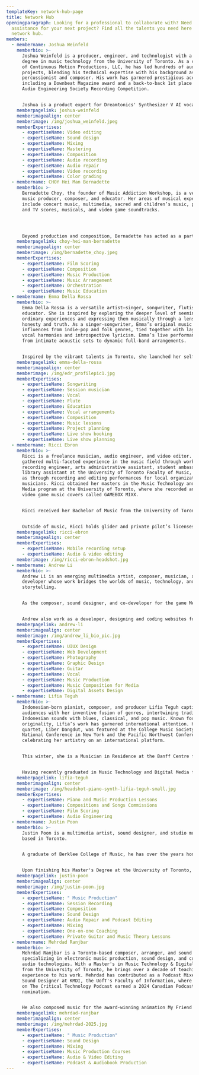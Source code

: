 ```yaml
---
templateKey: network-hub-page
title: Network Hub
openingparagraph: Looking for a professional to collaborate with? Need some
  assistance for your next project? Find all the talents you need here at NNTV's
  network hub.
members:
  - membername: Joshua Weinfeld
    memberbio: >-
      Joshua Weinfeld is a producer, engineer, and technologist with a master's
      degree in music technology from the University of Toronto. As a co-founder
      of Continuous Motion Productions, LLC, he has led hundreds of audiovisual
      projects, blending his technical expertise with his background as a
      percussionist and composer. His work has garnered prestigious accolades,
      including a Downbeat Magazine award and a back-to-back 1st place in the
      Audio Engineering Society Recording Competition.


      Joshua is a product expert for Dreamtonics' Synthesizer V AI vocal software and an active member of VXRIABLE, an emerging electronic music duo, which focuses on organic sound design and original composition. An avid game audio developer and sound designer, Joshua leverages his expertise in music and technology to foster meaningful collaborations and deliver innovative, high-quality creative solutions.
    memberpagelink: joshua-weinfeld
    memberimagealign: center
    memberimage: /img/joshua_weinfeld.jpeg
    memberExpertises:
      - expertiseName: Video editing
      - expertiseName: Sound design
      - expertiseName: Mixing
      - expertiseName: Mastering
      - expertiseName: Composition
      - expertiseName: Audio recording
      - expertiseName: Audio repair
      - expertiseName: Video recording
      - expertiseName: Color grading
  - membername: CHOY Hei Man Bernadette
    memberbio: >-
      Bernadette Choy, the founder of Music Addiction Workshop, is a versatile
      music producer, composer, and educator. Her areas of musical expertise
      include concert music, multimedia, sacred and children’s music, pop, film
      and TV scores, musicals, and video game soundtracks.




      Beyond production and composition, Bernadette has acted as a part-time lecturer at several institutes, curating and teaching music technology, composition, film scoring, and music production modules. Bernadette obtained a Master's degree in Composition of Music for Film and Television from the University of Bristol, U.K. Presently, she is pursuing her second Master's degree in music technology at the University of Toronto.
    memberpagelink: choy-hei-man-bernadette
    memberimagealign: center
    memberimage: /img/bernadette_choy.jpeg
    memberExpertises:
      - expertiseName: Film Scoring
      - expertiseName: Composition
      - expertiseName: Music Production
      - expertiseName: Music Arrangement
      - expertiseName: Orchestration
      - expertiseName: Music Education
  - membername: Emma Della Rossa
    memberbio: >-
      Emma Della Rossa is a versatile artist—singer, songwriter, flutist, and
      educator. She is inspired by exploring the deeper level of seemingly
      ordinary experiences and expressing them musically through a lens of
      honesty and truth. As a singer-songwriter, Emma’s original music combines
      influences from indie-pop and folk genres, tied together with layers of
      vocal harmonies and introspective lyricism. Emma’s live performances range
      from intimate acoustic sets to dynamic full-band arrangements.


      Inspired by the vibrant talents in Toronto, she launched her self-produced podcast, Bedroom Studios Podcast, featuring interviews with emerging artists and musicians. Driven by a passion for collaboration and conveying powerful messages through music, Emma released her debut original EP “Face The Music” in 2022. Her recent singles “Better” (2023), “Someone I Adore” (2024), and "Worse" (2025) mark a new thematic and artistic direction. Emma’s upcoming music releases in 2025 highlight her growing independence as a producer and her continued evolution as a songwriter and artist.
    memberpagelink: emma-della-rossa
    memberimagealign: center
    memberimage: /img/edr_profilepic1.jpg
    memberExpertises:
      - expertiseName: Songwriting
      - expertiseName: Session musician
      - expertiseName: Vocal
      - expertiseName: Flute
      - expertiseName: Education
      - expertiseName: Vocal arrangements
      - expertiseName: Composition
      - expertiseName: Music lessons
      - expertiseName: Project planning
      - expertiseName: Live show booking
      - expertiseName: Live show planning
  - membername: Ricci Ebron
    memberbio: >-
      Ricci is a freelance musician, audio engineer, and video editor. She has
      gathered multi-faceted experience in the music field through working as
      recording engineer, arts administrative assistant, student ambassador, and
      library assistant at the University of Toronto Faculty of Music, as well
      as through recording and editing performances for local organizations and
      musicians. Ricci obtained her masters in the Music Technology and Digital
      Media program at the University of Toronto, where she recorded an album of
      video game music covers called GAMEBOX MIXX.


      Ricci received her Bachelor of Music from the University of Toronto, studying in the comprehensive flute program with a minor in psychology. Ricci studied flute/piccolo with Camille Watts of the Toronto Symphony Orchestra and Stephen Tam of the Canadian Sinfonietta. Having won numerous awards, she is always in high demand to play in ensembles and productions.


      Outside of music, Ricci holds glider and private pilot’s licenses, and loves travelling and being immersed in different cultures. Her dream is to work with soundtrack music, whether through the recording studio or performing in a soundtrack orchestra.
    memberpagelink: ricci-ebron
    memberimagealign: center
    memberExpertises:
      - expertiseName: Mobile recording setup
      - expertiseName: Audio & video editing
    memberimage: /img/ricci-ebron-headshot.jpg
  - membername: Andrew Li
    memberbio: >-
      Andrew Li is an emerging multimedia artist, composer, musician, and
      developer whose work bridges the worlds of music, technology, and visual
      storytelling.


      As the composer, sound designer, and co-developer for the game Meow Tunes, Andrew played a pivotal role in its Honourable Mention for Technical Innovation at the Toronto Level Up Showcase 2023. His sound-designs and compositions for animations include award-winning projects such ‘Red’, which won the Digital Creativity award for the 22nd DigiCon6 Hong Kong Asia Animation Competition, and ‘Exit’, which earned an Honourable Mention at the Taiwan International Student Design Competition and the film has amassed over 80,000 views on YouTube.


      Andrew also work as a developer, designing and coding websites for some well-known companies such as ToysRus, TKElevator and universities such as University of Toronto, Polytechnic University of Hong Kong, as well as many others.
    memberpagelink: andrew-li
    memberimagealign: center
    memberimage: /img/andrew_li_bio_pic.jpg
    memberExpertises:
      - expertiseName: UIUX Design
      - expertiseName: Web Development
      - expertiseName: Photography
      - expertiseName: Graphic Design
      - expertiseName: Guitar
      - expertiseName: Vocal
      - expertiseName: Music Production
      - expertiseName: Music Composition for Media
      - expertiseName: Digital Assets Design
  - membername: Lifia Teguh
    memberbio: >-
      Indonesian-born pianist, composer, and producer Lifia Teguh captivates
      audiences with her inventive fusion of genres, intertwining traditional
      Indonesian sounds with blues, classical, and pop music. Known for her
      originality, Lifia’s work has garnered international attention. Her piano
      quartet, Liber Dangdut, was featured at the College Music Society's
      National Conference in New York and the Pacific Northwest Conference,
      celebrating her artistry on an international platform.


      This winter, she is a Musician in Residence at the Banff Centre for Arts and Creativity. Recent highlights include performing Ravel’s Piano Concerto in G Major with the Corvallis-OSU Symphony Orchestra. appearing on All Classical Portland Radio’s "Thursday @ Three" series (USA).


      Having recently graduated in Music Technology and Digital Media from the University of Toronto, Canada, Lifia also holds Master’s degrees in Piano Performance and Collaborative Piano from Portland State University, USA. With past teaching and/or coaching roles at the University of Toronto, Portland State University, and Linfield University, she weaves these passions of performing, teaching, and producing into her multi genre music. Her work continues to cross borders, connecting cultures and resonating deeply with listeners worldwide.
    memberpagelink: lifia-teguh
    memberimagealign: center
    memberimage: /img/headshot-piano-synth-lifia-teguh-small.jpg
    memberExpertises:
      - expertiseName: Piano and Music Production Lessons
      - expertiseName: Compositions and Songs Commissions
      - expertiseName: Film Scoring
      - expertiseName: Audio Engineering
  - membername: Justin Poon
    memberbio: >-
      Justin Poon is a multimedia artist, sound designer, and studio musician
      based in Toronto.


      A graduate of Berklee College of Music, he has over the years honed a wide range of skills in audio, having worked professionally as an audio engineer, performing guitarist and DJ. With a strong command of a large range of tools that inform his creative and compositional process, Justin's studio productions and live sets under the alias “JPknowz”, spanning from ambient soundscapes to dance-floor grooves, focus on reflecting innovative use of technology and advanced harmonic concepts.


      Upon finishing his Master's Degree at the University of Toronto, he worked at TA2 Sound and Music as an Assistant Engineer where he contributed to the sound design, recording and mixing of projects in advertising, short film, and audiobooks.
    memberpagelink: justin-poon
    memberimagealign: center
    memberimage: /img/justin-poon.jpg
    memberExpertises:
      - expertiseName: " Music Production"
      - expertiseName: Session Recording
      - expertiseName: Composition
      - expertiseName: Sound Design
      - expertiseName: Audio Repair and Podcast Editing
      - expertiseName: Mixing
      - expertiseName: One-on-one Coaching
      - expertiseName: Private Guitar and Music Theory Lessons
  - membername: Mehrdad Ranjbar
    memberbio: >-
      Mehrdad Ranjbar is a Toronto-based composer, arranger, and sound designer
      specializing in electronic music production, sound design, and creative
      audio technologies. With a Master's in Music Technology & Digital Media
      from the University of Toronto, he brings over a decade of teaching
      experience to his work. Mehrdad has contributed as a Podcast Mixer and
      Sound Designer at KMDI, the UofT's Faculty of Information, where his work
      on The Critical Technology Podcast earned a 2024 Canadian Podcast Awards
      nomination.


      He also composed music for the award-winning animation My Friend in the Jingle Truck, which was featured on CBC GEM. His portfolio includes ambient, world music, and animation scores, such as Way to Home and Earth Whispers. Proficient in tools like Ableton Live, Cubase, and Pro Tools, Mehrdad excels in mixing, mastering, and podcast production. He is passionate about merging technology with music through his roles as an instructor and content creator.
    memberpagelink: mehrdad-ranjbar
    memberimagealign: center
    memberimage: /img/mehrdad-2025.jpg
    memberExpertises:
      - expertiseName: " Music Production"
      - expertiseName: Sound Design
      - expertiseName: Mixing
      - expertiseName: Music Production Courses
      - expertiseName: Audio & Video Editing
      - expertiseName: Podcast & Audiobook Production
---
```

